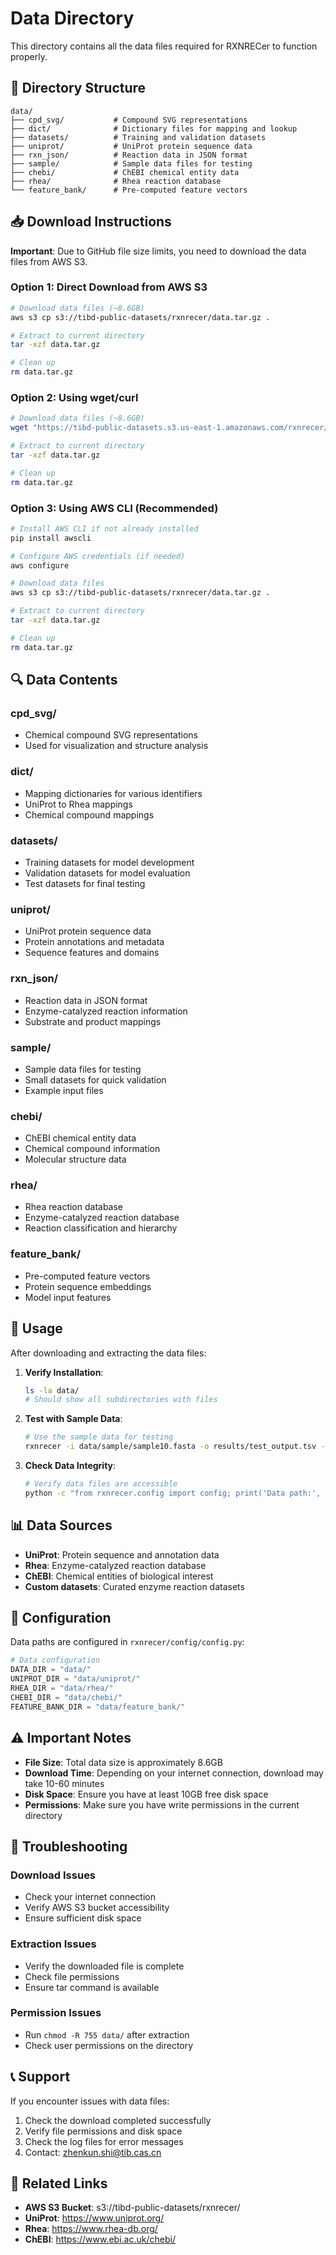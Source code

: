 # Data Directory

This directory contains all the data files required for RXNRECer to function properly.

## 📁 Directory Structure

```
data/
├── cpd_svg/           # Compound SVG representations
├── dict/              # Dictionary files for mapping and lookup
├── datasets/          # Training and validation datasets
├── uniprot/           # UniProt protein sequence data
├── rxn_json/          # Reaction data in JSON format
├── sample/            # Sample data files for testing
├── chebi/             # ChEBI chemical entity data
├── rhea/              # Rhea reaction database
└── feature_bank/      # Pre-computed feature vectors
```

## 📥 Download Instructions

**Important**: Due to GitHub file size limits, you need to download the data files from AWS S3.

### Option 1: Direct Download from AWS S3

```bash
# Download data files (~8.6GB)
aws s3 cp s3://tibd-public-datasets/rxnrecer/data.tar.gz .

# Extract to current directory
tar -xzf data.tar.gz

# Clean up
rm data.tar.gz
```

### Option 2: Using wget/curl

```bash
# Download data files (~8.6GB)
wget "https://tibd-public-datasets.s3.us-east-1.amazonaws.com/rxnrecer/data.tar.gz"

# Extract to current directory
tar -xzf data.tar.gz

# Clean up
rm data.tar.gz
```

### Option 3: Using AWS CLI (Recommended)

```bash
# Install AWS CLI if not already installed
pip install awscli

# Configure AWS credentials (if needed)
aws configure

# Download data files
aws s3 cp s3://tibd-public-datasets/rxnrecer/data.tar.gz .

# Extract to current directory
tar -xzf data.tar.gz

# Clean up
rm data.tar.gz
```

## 🔍 Data Contents

### cpd_svg/
- Chemical compound SVG representations
- Used for visualization and structure analysis

### dict/
- Mapping dictionaries for various identifiers
- UniProt to Rhea mappings
- Chemical compound mappings

### datasets/
- Training datasets for model development
- Validation datasets for model evaluation
- Test datasets for final testing

### uniprot/
- UniProt protein sequence data
- Protein annotations and metadata
- Sequence features and domains

### rxn_json/
- Reaction data in JSON format
- Enzyme-catalyzed reaction information
- Substrate and product mappings

### sample/
- Sample data files for testing
- Small datasets for quick validation
- Example input files

### chebi/
- ChEBI chemical entity data
- Chemical compound information
- Molecular structure data

### rhea/
- Rhea reaction database
- Enzyme-catalyzed reaction database
- Reaction classification and hierarchy

### feature_bank/
- Pre-computed feature vectors
- Protein sequence embeddings
- Model input features

## 🚀 Usage

After downloading and extracting the data files:

1. **Verify Installation**:
   ```bash
   ls -la data/
   # Should show all subdirectories with files
   ```

2. **Test with Sample Data**:
   ```bash
   # Use the sample data for testing
   rxnrecer -i data/sample/sample10.fasta -o results/test_output.tsv -m s1
   ```

3. **Check Data Integrity**:
   ```bash
   # Verify data files are accessible
   python -c "from rxnrecer.config import config; print('Data path:', config.DATA_DIR)"
   ```

## 📊 Data Sources

- **UniProt**: Protein sequence and annotation data
- **Rhea**: Enzyme-catalyzed reaction database
- **ChEBI**: Chemical entities of biological interest
- **Custom datasets**: Curated enzyme reaction datasets

## 🔧 Configuration

Data paths are configured in `rxnrecer/config/config.py`:
```python
# Data configuration
DATA_DIR = "data/"
UNIPROT_DIR = "data/uniprot/"
RHEA_DIR = "data/rhea/"
CHEBI_DIR = "data/chebi/"
FEATURE_BANK_DIR = "data/feature_bank/"
```

## ⚠️ Important Notes

- **File Size**: Total data size is approximately 8.6GB
- **Download Time**: Depending on your internet connection, download may take 10-60 minutes
- **Disk Space**: Ensure you have at least 10GB free disk space
- **Permissions**: Make sure you have write permissions in the current directory

## 🐛 Troubleshooting

### Download Issues
- Check your internet connection
- Verify AWS S3 bucket accessibility
- Ensure sufficient disk space

### Extraction Issues
- Verify the downloaded file is complete
- Check file permissions
- Ensure tar command is available

### Permission Issues
- Run `chmod -R 755 data/` after extraction
- Check user permissions on the directory

## 📞 Support

If you encounter issues with data files:
1. Check the download completed successfully
2. Verify file permissions and disk space
3. Check the log files for error messages
4. Contact: zhenkun.shi@tib.cas.cn

## 🔗 Related Links

- **AWS S3 Bucket**: s3://tibd-public-datasets/rxnrecer/
- **UniProt**: https://www.uniprot.org/
- **Rhea**: https://www.rhea-db.org/
- **ChEBI**: https://www.ebi.ac.uk/chebi/
